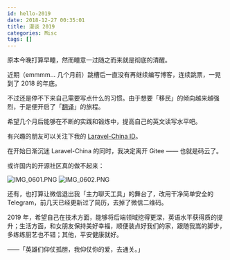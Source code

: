```yaml
---
id: hello-2019
date: 2018-12-27 00:35:01
title: 漫谈 2019
categories: Misc
tags: []
---
```


原本今晚打算早睡，然而睡意一过随之而来就是彻底的清醒。

近期（emmmm... 几个月前）跳槽后一直没有再继续编写博客，连续跳票，一晃到了 2018 的年底。

不过还是停不下来自己需要写点什么的习惯。由于想要「移民」的倾向越来越强烈，于是便开启了「[翻译](https://learnku.com/laravel/c/translations)」的旅程。

希望几个月后能够在不断的实践和锻炼中，提高自己的英文读写水平吧。

有兴趣的朋友可以关注下我的 [Laravel-China ID](https://learnku.com/users/32249)。

在开始日渐沉迷 Laravel-China 的同时，我决定离开 Gitee —— 也就是码云了。

或许国内的开源社区真的做不起来：

![IMG_0601.PNG](/resources/legacy/5c23b11589429.png)
![IMG_0602.PNG](/resources/legacy/5c23b11c0a0aa.png)

还有，也打算让微信退出我「主力聊天工具」的舞台了，改用干净简单安全的 Telegram，前几天已经更新过了简历，去掉了微信二维码。

2019 年，希望自己在技术方面，能够将后端领域挖得更深，英语水平获得质的提升；生活方面，和女朋友保持美好幸福，顺便装点好我们的家，跟随我嵩的脚步，多练练厨艺也不错；其他，平安健康就好。

——「英雄们仰仗孤胆，我仰仗你的爱，去通关。」
